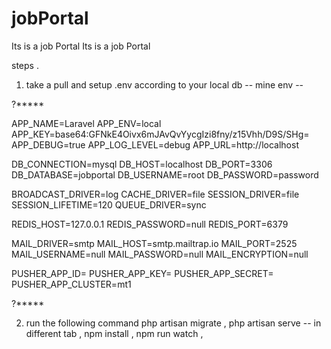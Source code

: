 # jobPortal
Its is a job Portal 
Its is a job Portal 

steps .

1. take a pull and setup .env according to your local db
   -- mine env --


?*****

APP_NAME=Laravel
APP_ENV=local
APP_KEY=base64:GFNkE4Oivx6mJAvQvYycgIzi8fny/z15Vhh/D9S/SHg=
APP_DEBUG=true
APP_LOG_LEVEL=debug
APP_URL=http://localhost

DB_CONNECTION=mysql
DB_HOST=localhost
DB_PORT=3306
DB_DATABASE=jobportal
DB_USERNAME=root
DB_PASSWORD=password

BROADCAST_DRIVER=log
CACHE_DRIVER=file
SESSION_DRIVER=file
SESSION_LIFETIME=120
QUEUE_DRIVER=sync

REDIS_HOST=127.0.0.1
REDIS_PASSWORD=null
REDIS_PORT=6379

MAIL_DRIVER=smtp
MAIL_HOST=smtp.mailtrap.io
MAIL_PORT=2525
MAIL_USERNAME=null
MAIL_PASSWORD=null
MAIL_ENCRYPTION=null

PUSHER_APP_ID=
PUSHER_APP_KEY=
PUSHER_APP_SECRET=
PUSHER_APP_CLUSTER=mt1


?*****



2. run the following command 
    php artisan migrate ,
    php artisan serve -- in different tab ,
    npm install ,
    npm run watch  ,


    

